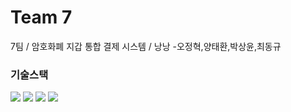 # Team 7
7팀 / 암호화폐 지갑 통합 결제 시스템 / 낭낭 -오정혁,양태환,박상윤,최동규

### 기술스택
<img src="https://img.shields.io/badge/HTML5-E34F26?style=for-the-badge&logo=HTML5&logoColor=white"> <img src="https://img.shields.io/badge/CSS3-1572B6?style=for-the-badge&logo=CSS3&logoColor=1572B6">  <img src="https://img.shields.io/badge/JavaScript-F7DF1E?style=for-the-badge&logo=JavaScript&logoColor=1572B6"> <img src="https://img.shields.io/badge/React-61DAFB?style=for-the-badge&logo=React&logoColor=white">
